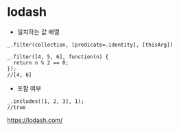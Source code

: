 # lodash

- 일치하는 값 배열
````
_.filter(collection, [predicate=.identity], [thisArg])
````
````
_.filter([4, 5, 6], function(n) {
  return n % 2 == 0;
});
//[4, 6]
````

- 포함 여부
````
_.includes([1, 2, 3], 1);
//true
````
https://lodash.com/